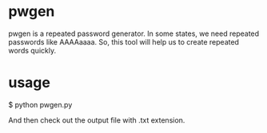 # pwgen
pwgen is a repeated password generator. 
In some states, we need repeated passwords like AAAAaaaa. 
So, this tool will help us to create repeated words quickly.
# usage
$ python  pwgen.py



And then check out the output file with .txt extension. 
